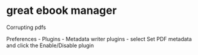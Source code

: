 
# great ebook manager

Corrupting pdfs

Preferences - Plugins - Metadata writer plugins - select Set PDF metadata and click the Enable/Disable plugin